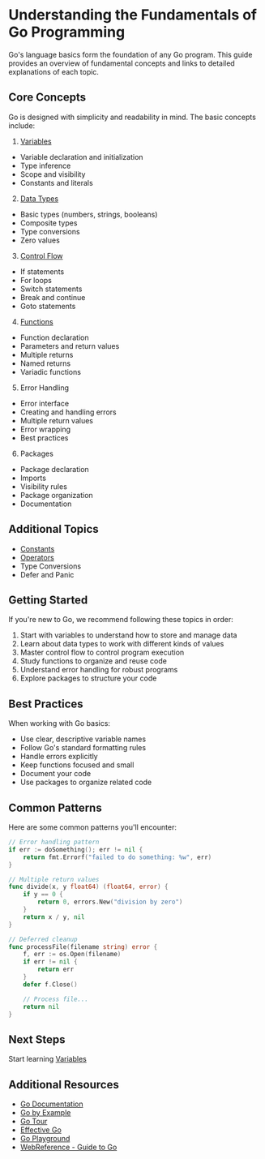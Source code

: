 # Understanding the Fundamentals of Go Programming

Go's language basics form the foundation of any Go program. This guide provides an overview of fundamental concepts and links to detailed explanations of each topic.

## Core Concepts

Go is designed with simplicity and readability in mind. The basic concepts include:

1. [Variables](2.1_variables.md)

- Variable declaration and initialization
- Type inference
- Scope and visibility
- Constants and literals

2. [Data Types](2.2_data_types.md)

- Basic types (numbers, strings, booleans)
- Composite types
- Type conversions
- Zero values

3. [Control Flow](2.5_control_flow.md)

- If statements
- For loops
- Switch statements
- Break and continue
- Goto statements

4. [Functions](2.6_functions.md)

- Function declaration
- Parameters and return values
- Multiple returns
- Named returns
- Variadic functions

5. Error Handling

- Error interface
- Creating and handling errors
- Multiple return values
- Error wrapping
- Best practices

6. Packages

- Package declaration
- Imports
- Visibility rules
- Package organization
- Documentation

## Additional Topics

- [Constants](2.3_constants.md)
- [Operators](2.4_operators.md)
- Type Conversions
- Defer and Panic

## Getting Started

If you're new to Go, we recommend following these topics in order:

1. Start with variables to understand how to store and manage data
2. Learn about data types to work with different kinds of values
3. Master control flow to control program execution
4. Study functions to organize and reuse code
5. Understand error handling for robust programs
6. Explore packages to structure your code

## Best Practices

When working with Go basics:

- Use clear, descriptive variable names
- Follow Go's standard formatting rules
- Handle errors explicitly
- Keep functions focused and small
- Document your code
- Use packages to organize related code

## Common Patterns

Here are some common patterns you'll encounter:

```go
// Error handling pattern
if err := doSomething(); err != nil {
    return fmt.Errorf("failed to do something: %w", err)
}

// Multiple return values
func divide(x, y float64) (float64, error) {
    if y == 0 {
        return 0, errors.New("division by zero")
    }
    return x / y, nil
}

// Deferred cleanup
func processFile(filename string) error {
    f, err := os.Open(filename)
    if err != nil {
        return err
    }
    defer f.Close()

    // Process file...
    return nil
}
```

## Next Steps

Start learning [Variables](2.1_variables.md)

## Additional Resources

- [Go Documentation](https://go.dev/doc)
- [Go by Example](https://gobyexample.com)
- [Go Tour](https://go.dev/tour/welcome/1)
- [Effective Go](https://go.dev/doc/effective_go)
- [Go Playground](https://go.dev/play)
- [WebReference - Guide to Go](https://webreference.com/go)
